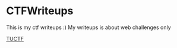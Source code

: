 # CTFWriteups

This is my ctf writeups :) My writeups is about web challenges only

[TUCTF](https://github.com/quanght55/CTFWriteups/tree/master/TUCTF)

